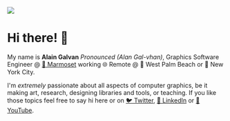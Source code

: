 <a align="center" href="https://alain.xyz"><img src="https://alain.xyz/blog/portfolio-design-engineering/assets/cover.jpg"/></a>

# Hi there! 👋

My name is **Alain Galvan** *Pronounced (Alan Gal-vhan)*, Graphics Software Engineer @ [🐒 Marmoset](https://marmoset.co) working 🌐 Remote @ 🌴 West Palm Beach or 🍎 New York City.

I'm *extremely* passionate about all aspects of computer graphics, be it making art, research, designing libraries and tools, or teaching. If you like those topics feel free to say hi here or on [🐦 Twitter](https://twitter.com/alainxyz), [👔 LinkedIn](https://linkedin.com/in/alaingalvan) or [🎥 YouTube](https://www.youtube.com/channel/UCZ1nGzkq-OjDQlb07yP037g).

[website-img]: https://alain.xyz/assets/brand/favicon/favicon-180.png
[website-url]: https://alain.xyz
